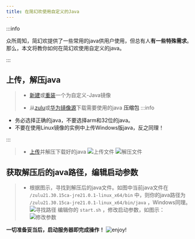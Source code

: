```yaml
---
title: 在简幻欢使用自定义的Java
---
```

   
:::info
   
众所周知，简幻欢提供了一些常用的java供用户使用，但总有人**有一些特殊需求**。那么，本文将教你如何在简幻欢使用自定义的java。
     
:::

## 上传，解压java
   
> - [新建](../10-createserver.md)或[重装](../15-reinstall.md)一个为自定义-Java镜像
>      
>    
> - 从[zulu](https://www.azul.com/downloads/)或[华为镜像源](https://repo.huaweicloud.com/java/jdk/)下载需要使用的java **压缩包**
:::info

- 务必选择正确的java，不要选择arm和32位的java。    
- 不要在使用Linux镜像的实例中上传Windows版java，反之同理！
         
:::
> - [上传](../11-upload.md)并解压下载好的java
>![上传文件](/img/pages/MCJE-210-addownjava-1.png)
>![解压文件](/img/pages/MCJE-210-addownjava-2.png)
      
## 获取解压后的java路径，编辑启动参数
    
> - 根据图示，寻找到解压后的java文件。如图中当前java文件在 `/zulu21.30.15ca-jre21.0.1-linux_x64/bin` 中，则你的java路径为 `/zulu21.30.15ca-jre21.0.1-linux_x64/bin/java` ，Windows同理。
>![寻找路径](/img/pages/MCJE-210-addownjava-3.png)
>编辑你的 `start.sh` ，修改启动参数，如图示：
>![修改参数](/img/pages/MCJE-210-addownjava-4.png)

**一切准备妥当后，启动服务器即完成操作！**
![enjoy!](/img/pages/MCJE-210-addownjava-5.png)
